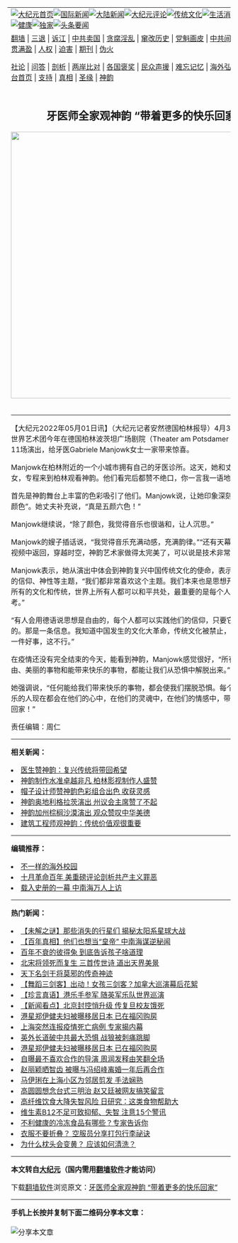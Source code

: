 <a name="1" id="1" target="_blank"></a><span id="1"></span>
<table align=center border="0"><tr><td colspan="2" VALIGN=TOP><a href="https://github.com/thmxpb3749/djy/blob/master/gb/nf1351518.md#1"><img src="https://raw.githubusercontent.com/thmxpb3749/www/master/t/djy/1.jpg" title="大纪元首页" alt="大纪元首页"></a><a href="https://github.com/thmxpb3749/djy/blob/master/gb/n24hr.md#1"><img src="https://raw.githubusercontent.com/thmxpb3749/www/master/t/djy/3.jpg" title="国际新闻" alt="国际新闻"></a><a href="https://github.com/thmxpb3749/djy/blob/master/gb/nsc413.md#1"><img src="https://raw.githubusercontent.com/thmxpb3749/www/master/t/djy/4.jpg" title="大陆新闻" alt="大陆新闻"></a><a href="https://github.com/thmxpb3749/djy/blob/master/gb/news392.md#1"><img src="https://raw.githubusercontent.com/thmxpb3749/www/master/t/djy/5.jpg" title="大纪元评论" alt="大纪元评论"></a><a href="https://github.com/thmxpb3749/djy/blob/master/gb/news2007.md#1"><img src="https://raw.githubusercontent.com/thmxpb3749/www/master/t/djy/6.jpg" title="传统文化" alt="传统文化"></a><a href="https://github.com/thmxpb3749/djy/blob/master/gb/news2008.md#1"><img src="https://raw.githubusercontent.com/thmxpb3749/www/master/t/djy/7.jpg" title="生活消费" alt="生活消费"></a><a href="https://github.com/thmxpb3749/djy/blob/master/gb/ncyule.md#1"><img src="https://raw.githubusercontent.com/thmxpb3749/www/master/t/djy/8.jpg" title="娱乐休闲" alt="娱乐休闲"></a><a href="https://github.com/thmxpb3749/djy/blob/master/gb/nsc1002.md#1"><img src="https://raw.githubusercontent.com/thmxpb3749/www/master/t/djy/9.jpg" title="健康" alt="健康"></a><a href="https://github.com/thmxpb3749/djy/blob/master/gb/nf6092.md#1"><img src="https://raw.githubusercontent.com/thmxpb3749/www/master/t/djy/10a.jpg" title="独家" alt="独家"></a><a href="https://github.com/thmxpb3749/djy/blob/master/gb/nf4514.md#1"><img src="https://raw.githubusercontent.com/thmxpb3749/www/master/t/djy/12a.jpg" title="头条要闻" alt="头条要闻"></a></td></tr>
<tr><td colspan="2" VALIGN=TOP><a target="_blank" href="https://github.com/thmxpb3749/www/blob/master/README.md?zsrh#1">翻墙</a> | <a target="_blank" href="https://github.com/thmxpb3749/djy/blob/master/gb/nf5657.md#1">三退</a> | <a target="_blank" href="https://github.com/thmxpb3749/djy/blob/master/gb/nf6124.md#1">诉江</a> | <a target="_blank" href="https://github.com/thmxpb3749/djy/blob/master/gb/nf1176117.md#1">中共卖国</a> | <a target="_blank" href="https://github.com/thmxpb3749/djy/blob/master/gb/nf5773.md#1">贪腐淫乱</a> | <a target="_blank" href="https://github.com/thmxpb3749/djy/blob/master/gb/nf1176115.md#1">窜改历史</a> | <a target="_blank" href="https://github.com/thmxpb3749/djy/blob/master/gb/nf1176107.md#1">党魁画皮</a> | <a target="_blank" href="https://github.com/thmxpb3749/djy/blob/master/gb/nf1320400.md#1">中共间谍</a> | <a target="_blank" href="https://github.com/thmxpb3749/djy/blob/master/gb/nf1176114.md#1">破坏传统</a> | <a target="_blank" href="https://github.com/thmxpb3749/ntdtv/blob/master/gb/prog447_1.md#1">恶贯满盈</a> | <a target="_blank" href="https://github.com/thmxpb3749/djy/blob/master/gb/ncid278.md#1">人权</a> | <a target="_blank" href="https://github.com/thmxpb3749/djy/blob/master/gb/nf1176111.md#1">迫害</a> | <a target="_blank" href="https://gitlab.com/szzdlab/mh-qikan/blob/master/README.md#1">期刊</a> | <a target="_blank" href="https://github.com/thmxpb3749/djy/blob/master/gb/nf5562.md#1">伪火</a></p><p><a target="_blank" href="https://github.com/thmxpb3749/djy/blob/master/gb/9p.md#1">社论</a> | <a target="_blank" href="https://github.com/thmxpb3749/djy/blob/master/gb/nf4378.md#1">问答</a> | <a target="_blank" href="https://github.com/thmxpb3749/djy/blob/master/gb/nf5792.md#1">剖析</a> | <a target="_blank" href="https://github.com/thmxpb3749/djy/blob/master/gb/nf5735.md#1">两岸比对</a> | <a target="_blank" href="https://github.com/thmxpb3749/djy/blob/master/gb/nf6119.md#1">各国褒奖</a> | <a target="_blank" href="https://github.com/thmxpb3749/djy/blob/master/gb/nf6120.md#1">民众声援</a> | <a target="_blank" href="https://github.com/thmxpb3749/djy/blob/master/gb/nf1188594.md#1">难忘记忆</a> | <a target="_blank" href="https://github.com/thmxpb3749/djy/blob/master/gb/nf3180.md#1">海外弘传</a> | <a target="_blank" href="https://github.com/thmxpb3749/djy/blob/master/gb/nf5410.md#1">万人上访</a> | <a target="_blank" href="https://github.com/thmxpb3749/www/blob/master/README.md?zsrh#1">平台首页</a> | <a target="_blank" href="https://github.com/thmxpb3749/djy/blob/master/gb/nf4386.md#1">支持</a> | <a target="_blank" href="https://github.com/thmxpb3749/djy/blob/master/gb/nf4389.md#1">真相</a> | <a target="_blank" href="https://github.com/thmxpb3749/djy/blob/master/gb/nf5790.md#1">圣缘</a> | <a target="_blank" href="https://github.com/thmxpb3749/djy/blob/master/gb/nf4786.md#1">神韵</a></td></tr>
<tr><td VALIGN=TOP width="626"><h2 align=center>牙医师全家观神韵 “带着更多的快乐回家”</h2>
<img width="600" src="https://i.epochtimes.com/assets/uploads/2022/04/id13719825-220424182108100101-600x400.jpg" />
<h6></h6>
<hr>
	<p>【大纪元2022年05月01日讯】（大纪元记者安然德国柏林报导）4月30日晚，<ahref="https://github.com/thmxpb3749/djy/blob/master/gb/tag/%E7%A5%9E%E9%9F%B5.md#1">神韵</a>世界艺术团今年在<ahref="https://github.com/thmxpb3749/djy/blob/master/gb/tag/%E5%BE%B7%E5%9B%BD%E6%9F%8F%E6%9E%97%E6%B3%A2%E8%8C%A8%E5%9D%A6%E5%B9%BF%E5%9C%BA%E5%89%A7%E9%99%A2.md#1">德国柏林波茨坦广场剧院</a>（Theater am Potsdamer Platz）的第11场演出，给牙医Gabriele Manjowk女士一家带来惊喜。</p>
<p>Manjowk在柏林附近的一个小城市拥有自己的牙医诊所。这天，她和丈夫、嫂子和侄女，专程来到柏林观看<ahref="https://github.com/thmxpb3749/djy/blob/master/gb/tag/%E7%A5%9E%E9%9F%B5.md#1">神韵</a>。他们看完后都赞不绝口，你一言我一语地说个不停。</p>
<p>首先是神韵舞台上丰富的<ahref="https://github.com/thmxpb3749/djy/blob/master/gb/tag/%E8%89%B2%E5%BD%A9.md#1">色彩</a>吸引了他们。Manjowk说，让她印象深刻的是“火焰的颜色”。她丈夫补充说，“真是五颜六色！”</p>
<p>Manjowk继续说，“除了颜色，我觉得音乐也很谐和，让人沉思。”</p>
<p>Manjowk的嫂子插话说，“我觉得音乐充满动感，充满韵律。”“还有<ahref="https://github.com/thmxpb3749/djy/blob/master/gb/tag/%E5%A4%A9%E5%B9%95.md#1">天幕</a>技术，图像从视频中返回，穿越时空，神韵艺术家做得太完美了，可以说是技术非常熟练、成熟。”</p>
<p>Manjowk表示，她从演出中体会到神韵复兴中国传统文化的使命，表示喜欢神韵展现的信仰、神性等主题，“我们都非常喜欢这个主题。我们本来也是思想开放的人，支持所有的文化和传统，世界上所有人都可以和平共处，最重要的是每个人都可以自由思考。”</p>
<p>“有人会用德语说思想是自由的，每个人都可以实践他们的信仰，只要它不是厌恶人类的。那是一条信息。我知道中国发生的文化大革命，传统文化被禁止，我认为这不是一件好事，这不行。”</p>
<p>在疫情还没有完全结束的今天，能看到神韵，Manjowk感觉很好，“所有能让思想自由、美丽的事物和能带来快乐的事物，都能让我们从恐惧中解脱出来。”</p>
<p>她强调说，“任何能给我们带来快乐的事物，都会使我们摆脱恐惧。每个在这里拥有快乐的人现在都会在他们的心中，在他们的灵魂中，在他们的情感中，带着更多的快乐回家！”</p>
<p>责任编辑：周仁</p>
	
<hr>


<strong>相关新闻：</strong>
<li><a href="https://github.com/thmxpb3749/djy/blob/master/gb/22/4/30/n13723734.md#1">医生赞神韵：复兴传统将带回希望</a></li>
<li><a href="https://github.com/thmxpb3749/djy/blob/master/gb/22/4/30/n13723742.md#1">神韵制作水准卓越非凡 柏林影视制作人盛赞</a></li>
<li><a href="https://github.com/thmxpb3749/djy/blob/master/gb/22/4/30/n13723762.md#1">帽子设计师赞神韵色彩组合出色 收获灵感</a></li>
<li><a href="https://github.com/thmxpb3749/djy/blob/master/gb/22/4/30/n13723911.md#1">神韵奥地利格拉茨演出 州议会主席赞了不起</a></li>
<li><a href="https://github.com/thmxpb3749/djy/blob/master/gb/22/4/30/n13723941.md#1">神韵加州棕榈沙漠演出 观众赞叹中华美德</a></li>
<li><a href="https://github.com/thmxpb3749/djy/blob/master/gb/22/4/30/n13724203.md#1">建筑工程师观神韵：传统价值观很重要</a></li>
<hr>


<strong>编辑推荐：</strong>
<li><a href="https://github.com/upjkzu3674/djy/blob/master/gb/18/6/9/n10469652.md?dfh#1" target="_blank">不一样的海外校园</a></li><li><a href="https://github.com/tsiac2612/djy/blob/master/gb/17/11/7/n9814027.md#1" target="_blank">十月革命百年 美重磅评论剖析共产主义罪恶</a></li><li><a href="https://github.com/tsiac2612/djy/blob/master/gb/8/4/26/n2096078.md#1" target="_blank">载入史册的一幕 中南海万人上访</a></li>
<hr>

<strong>热门新闻：</strong>
<li><a href="https://github.com/thmxpb3749/djy/blob/master/gb/22/4/24/n13719569.md#1">【未解之谜】那些消失的行星们 揭秘太阳系星球大战</a></li>
<li><a href="https://github.com/thmxpb3749/djy/blob/master/gb/22/4/14/n13711772.md#1">【百年真相】他们也想当“皇帝” 中南海谋逆秘闻</a></li>
<li><a href="https://github.com/thmxpb3749/djy/blob/master/gb/22/4/26/n13721269.md#1">百年不衰的彼得兔 到底告诉孩子啥道理</a></li>
<li><a href="https://github.com/thmxpb3749/djy/blob/master/gb/22/4/24/n13719470.md#1">北宋将领死而复生 三首传世诗 道出天界美景</a></li>
<li><a href="https://github.com/thmxpb3749/djy/blob/master/gb/22/4/23/n13718443.md#1">天下名剑干将莫邪的传奇神迹</a></li>
<li><a href="https://github.com/thmxpb3749/djy/blob/master/gb/22/5/1/n13724436.md#1">【舞蹈三剑客】出动！女孩三剑客？加拿大巡演幕后花絮</a></li>
<li><a href="https://github.com/thmxpb3749/djy/blob/master/gb/22/4/30/n13723928.md#1">【珍言真语】港乐手参军 随英军乐队世界巡演</a></li>
<li><a href="https://github.com/thmxpb3749/djy/blob/master/gb/22/4/29/n13723660.md#1">【新闻看点】北京封控悄升级 传复旦校友饿死</a></li>
<li><a href="https://github.com/thmxpb3749/djy/blob/master/gb/22/4/28/n13722835.md#1">港星郑伊健夫妇被曝移居日本 已在福冈购房</a></li>
<li><a href="https://github.com/thmxpb3749/djy/blob/master/gb/22/4/28/n13722697.md#1">上海突然连报疫情死亡病例 专家揭内幕</a></li>
<li><a href="https://github.com/thmxpb3749/djy/blob/master/gb/22/4/29/n13723555.md#1">英外长道破中共最大恐惧 战狼被刺痛跳脚</a></li>
<li><a href="https://github.com/thmxpb3749/djy/blob/master/gb/22/4/28/n13722835.md#1">港星郑伊健夫妇被曝移居日本 已在福冈购房</a></li>
<li><a href="https://github.com/thmxpb3749/djy/blob/master/gb/22/4/28/n13722783.md#1">自曝最不喜欢合作的导演 周润发释由笑翻全场</a></li>
<li><a href="https://github.com/thmxpb3749/djy/blob/master/gb/22/4/29/n13723633.md#1">赵丽颖晒智齿 被曝与冯绍峰离婚一年后再合作</a></li>
<li><a href="https://github.com/thmxpb3749/djy/blob/master/gb/22/4/28/n13722752.md#1">马伊琍在上海小区为邻居剪发 手法娴熟</a></li>
<li><a href="https://github.com/thmxpb3749/djy/blob/master/gb/22/4/29/n13723648.md#1">高圆圆想念台式三明治 赵又廷被网友搞笑留言</a></li>
<li><a href="https://github.com/thmxpb3749/djy/blob/master/gb/22/4/27/n13721766.md#1">高纤维饮食大降失智风险 日研究：这类食物帮助大</a></li>
<li><a href="https://github.com/thmxpb3749/djy/blob/master/gb/22/4/28/n13722519.md#1">维生素B12不足可致抑郁、失智 注意15个警讯</a></li>
<li><a href="https://github.com/thmxpb3749/djy/blob/master/gb/22/4/28/n13722559.md#1">不利健康的冷冻食品有哪些？专家告诉你</a></li>
<li><a href="https://github.com/thmxpb3749/djy/blob/master/gb/22/4/28/n13722204.md#1">衣服不要折叠？ 空服员分享打包行李祕诀</a></li>
<li><a href="https://github.com/thmxpb3749/djy/blob/master/gb/22/4/29/n13723089.md#1">为什么枕头会变黄？ 应该如何清洗？</a></li>
<hr>

<strong>本文转自<a href="https://www.epochtimes.com">大纪元</a>（国内需用<a href="https://github.com/thmxpb3749/www/blob/master/README.md#8">翻墙软件</a>才能访问）</strong><p>下载<a href="https://github.com/thmxpb3749/www/blob/master/README.md#8">翻墙软件</a>浏览原文：<a href="https://www.epochtimes.com/gb/22/5/1/n13724581.htm">牙医师全家观神韵 “带着更多的快乐回家”</a></p><hr>

<strong>手机上长按并复制下面二维码分享本文章：</strong><br><br><img src="https://chart.apis.google.com/chart?cht=qr&chs=240x240&choe=UTF-8&chld=M|2&chl=https://github.com/thmxpb3749/djy/blob/master/gb/22/5/1/n13724581.md%231" title="分享本文章"></td><td VALIGN=TOP><a href="https://github.com/thmxpb3749/djy/blob/master/gb/16/1/21/n4622075.md?dfh#1" target="_blank"><img src="https://raw.githubusercontent.com/thmxpb3749/djy/master/gb/300/wei-f1.jpg" title="中共的伪火骗局"  alt="中共的伪火骗局"></a><br><a href="https://github.com/thmxpb3749/www/blob/master/README.md?dfh#9" target="_blank"><img src="https://raw.githubusercontent.com/thmxpb3749/djy/master/gb/300/yong-h.jpg" title="永恒的见证"  alt="永恒的见证"></a><br><a href="https://github.com/thmxpb3749/djy/blob/master/gb/13/9/29/n3974789.md?dfh#1" target="_blank"><img src="https://raw.githubusercontent.com/thmxpb3749/djy/master/gb/300/shang-lnz.jpg" title="善良女子被中共投男牢"  alt="善良女子被中共投男牢"></a><br><a href="https://github.com/thmxpb3749/djy/blob/master/gb/16/3/16/n4663449.md?dfh#1" target="_blank"><img src="https://raw.githubusercontent.com/thmxpb3749/djy/master/gb/300/huo-z3.jpg" title="警卫目击活摘器官"  alt="警卫目击活摘器官"></a><br><a href="https://github.com/thmxpb3749/djy/blob/master/gb/16/8/7/n8177641.md?dfh#1" target="_blank"><img src="https://raw.githubusercontent.com/thmxpb3749/djy/master/gb/300/huo-z4.jpg" title="证人描述活摘恐怖"  alt="证人描述活摘恐怖"></a><br><a href="https://github.com/thmxpb3749/djy/blob/master/gb/10/4/19/n2881569.md?dfh#1" target="_blank"><img src="https://raw.githubusercontent.com/thmxpb3749/djy/master/gb/300/huo-z1.jpg" title="揭开活摘器官黑幕"  alt="揭开活摘器官黑幕"></a><br><a href="https://github.com/thmxpb3749/djy/blob/master/gb/10/11/7/n3077476.md?dfh#1" target="_blank"><img src="https://raw.githubusercontent.com/thmxpb3749/djy/master/gb/300/ma-ks.jpg" title="马克思的成魔之路"  alt="马克思的成魔之路"></a><br><a href="https://github.com/thmxpb3749/djy/blob/master/gb/14/6/9/n4173977.md?dfh#1" target="_blank"><img src="https://raw.githubusercontent.com/thmxpb3749/djy/master/gb/300/chang-zs.jpg" title="藏字石 蕴天机"  alt="藏字石 蕴天机"></a><br><a href="https://github.com/thmxpb3749/djy/blob/master/gb/18/5/10/n10381511.md?dfh#1" target="_blank"><img src="https://raw.githubusercontent.com/thmxpb3749/djy/master/gb/300/st1.jpg" title="关注三亿人三退"  alt="关注三亿人三退"></a><br><a href="https://github.com/thmxpb3749/djy/blob/master/gb/18/3/21/n10237682.md?dfh#1" target="_blank"><img src="https://raw.githubusercontent.com/thmxpb3749/djy/master/gb/300/jie-t.jpg" title="解体中共复兴中华"  alt="解体中共复兴中华"></a><br><a href="https://github.com/thmxpb3749/djy/blob/master/gb/9/2/9/n2422991.md?dfh#1" target="_blank"><img src="https://raw.githubusercontent.com/thmxpb3749/djy/master/gb/300/gao-zs.jpg" title="中共迫害良心律师"  alt="中共迫害良心律师"></a><br><a href="https://github.com/thmxpb3749/djy/blob/master/gb/18/12/9/n10900044.md?dfh#1" target="_blank"><img src="https://raw.githubusercontent.com/thmxpb3749/djy/master/gb/300/sj1.jpg" title="三百多万人举报江泽民"  alt="三百多万人举报江泽民"></a><br><a href="https://github.com/thmxpb3749/djy/blob/master/gb/18/8/28/n10672014.md?dfh#1" target="_blank"><img src="https://raw.githubusercontent.com/thmxpb3749/djy/master/gb/300/sj2.jpg" title="这些官员为何起诉江泽民"  alt="这些官员为何起诉江泽民"></a><br><a href="https://github.com/thmxpb3749/djy/blob/master/gb/8/12/18/n2367165.md?dfh#1" target="_blank"><img src="https://raw.githubusercontent.com/thmxpb3749/djy/master/gb/300/liangan.jpg" title="海峡两岸的强烈对比"  alt="海峡两岸的强烈对比"></a><br><a href="https://github.com/thmxpb3749/djy/blob/master/gb/15/12/10/n4593139.md?dfh#1" target="_blank"><img src="https://raw.githubusercontent.com/thmxpb3749/djy/master/gb/300/jia-ndzl.jpg" title="加拿大总理的贺信"  alt="加拿大总理的贺信"></a><br><a href="https://github.com/thmxpb3749/djy/blob/master/gb/11/6/17/n3289382.md?dfh#1" target="_blank"><img src="https://raw.githubusercontent.com/thmxpb3749/djy/master/gb/300/xiao-wd.jpg" title="探寻真相兼听则明"  alt="探寻真相兼听则明"></a><br><a href="https://github.com/thmxpb3749/djy/blob/master/gb/18/10/27/n10812623.md?dfh#1" target="_blank"><img src="https://raw.githubusercontent.com/thmxpb3749/djy/master/gb/300/yindu.jpg" title="印度媒体报道东方"  alt="印度媒体报道东方"></a><br><a href="https://github.com/thmxpb3749/djy/blob/master/gb/18/6/9/n10469652.md?dfh#1" target="_blank"><img src="https://raw.githubusercontent.com/thmxpb3749/djy/master/gb/300/xie-j.jpg" title="不一样的海外校园"  alt="不一样的海外校园"></a><br><a href="https://github.com/thmxpb3749/djy/blob/master/gb/7/4/5/n1669415.md?dfh#1" target="_blank"><img src="https://raw.githubusercontent.com/thmxpb3749/djy/master/gb/300/li-up.jpg" title="从大师到徒弟的传奇"  alt="从大师到徒弟的传奇"></a><br><a href="https://github.com/thmxpb3749/djy/blob/master/gb/17/5/26/n9191512.md?dfh#1" target="_blank"><img src="https://raw.githubusercontent.com/thmxpb3749/djy/master/gb/300/zfl2.jpg" title="亿万人与东方一本奇书"  alt="亿万人与东方一本奇书"></a><br><a href="https://github.com/thmxpb3749/djy/blob/master/gb/13/11/27/n4020290.md?dfh#1" target="_blank"><img src="https://raw.githubusercontent.com/thmxpb3749/djy/master/gb/300/zhen-h.jpg" title="大陆见不到的震撼场面"  alt="大陆见不到的震撼场面"></a><br><a href="https://github.com/thmxpb3749/djy/blob/master/gb/15/7/17/n4482910.md?dfh#1" target="_blank"><img src="https://raw.githubusercontent.com/thmxpb3749/djy/master/gb/300/dalu-sk.jpg" title="人心向善 大陆当初盛况"  alt="人心向善 大陆当初盛况"></a><br><a href="https://github.com/thmxpb3749/djy/blob/master/gb/19/1/5/n10955468.md?dfh#1" target="_blank"><img src="https://raw.githubusercontent.com/thmxpb3749/djy/master/gb/300/zfl1.jpg" title="追寻真理 这书讲什么"  alt="追寻真理 这书讲什么"></a><br><a href="https://github.com/thmxpb3749/www/blob/master/README.md?dfh#1" target="_blank"><img src="https://raw.githubusercontent.com/thmxpb3749/djy/master/gb/300/fq1.jpg" title="下载免费翻墙软件"  alt="下载免费翻墙软件"></a><br></td></tr></table>
